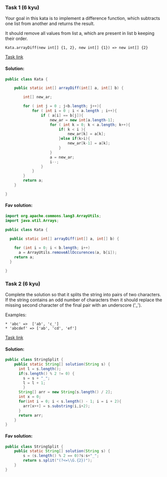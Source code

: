 ### Task 1 (6 kyu)

Your goal in this kata is to implement a difference function, which subtracts one list from another and returns the result.

It should remove all values from list a, which are present in list b keeping their order.

```
Kata.arrayDiff(new int[] {1, 2}, new int[] {1}) => new int[] {2}
```

[Task link](https://www.codewars.com/kata/523f5d21c841566fde000009/train/java)

#### Solution:

```Java
public class Kata {

    public static int[] arrayDiff(int[] a, int[] b) {

        int[] new_ar;

        for ( int j = 0 ; j<b.length; j++){
            for ( int i = 0 ; i < a.length ; i++){
                if ( a[i] == b[j]){
                    new_ar = new int[a.length-1];
                    for ( int k = 0; k < a.length; k++){
                        if( k < i ){
                            new_ar[k] = a[k];
                        }else if(k>i){
                            new_ar[k-1] = a[k];
                        }
                    }
                    a = new_ar;
                    i--;
                }
            }
        }
        return a;
    }

}
```

#### Fav solution:

```Java
import org.apache.commons.lang3.ArrayUtils;
import java.util.Arrays;

public class Kata {

  public static int[] arrayDiff(int[] a, int[] b) {
    
    for (int i = 0; i < b.length; i++)
      a = ArrayUtils.removeAllOccurences(a, b[i]);
    return a;
  }

}
```
### Task 2 (6 kyu)

Complete the solution so that it splits the string into pairs of two characters. If the string contains an odd number of characters then it should replace the missing second character of the final pair with an underscore ('_').

Examples:
```
* 'abc' =>  ['ab', 'c_']
* 'abcdef' => ['ab', 'cd', 'ef']
```

[Task link](https://www.codewars.com/kata/515de9ae9dcfc28eb6000001/train/java)

#### Solution:

```Java
public class StringSplit {
    public static String[] solution(String s) {
      int l = s.length();
      if(s.length() % 2 != 0) {
        s = s + "_";
        l = l + 1;
        }
      String[] arr = new String[s.length() / 2];
      int x = 0;
      for(int i = 0; i < s.length() - 1; i = i + 2){
        arr[x++] = s.substring(i,i+2);
      }
      return arr;
    }
}
```

#### Fav solution:

```Java
public class StringSplit {
    public static String[] solution(String s) {
        s = (s.length() % 2 == 0)?s:s+"_";
        return s.split("(?<=\\G.{2})");
    }
}
```